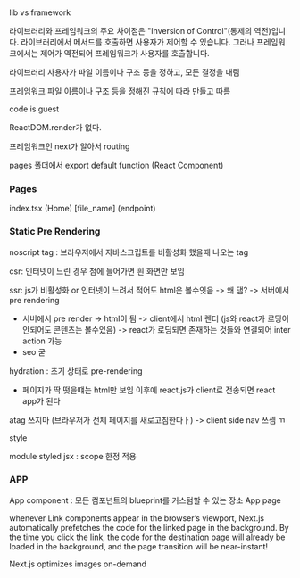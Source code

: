 ###

lib vs framework

라이브러리와 프레임워크의 주요 차이점은 "Inversion of Control"(통제의 역전)입니다.
라이브러리에서 메서드를 호출하면 사용자가 제어할 수 있습니다.
그러나 프레임워크에서는 제어가 역전되어 프레임워크가 사용자를 호출합니다.

라이브러리
사용자가 파일 이름이나 구조 등을 정하고, 모든 결정을 내림

프레임워크
파일 이름이나 구조 등을 정해진 규칙에 따라 만들고 따름

code is guest

ReactDOM.render가 없다.

프레임워크인 next가 알아서 routing

pages 폴더에서 export default function (React Component)

### Pages

index.tsx (Home)
[file_name] (endpoint)

### Static Pre Rendering

noscript tag : 브라우저에서 자바스크립트를 비활성화 했을때 나오는 tag

csr: 인터넷이 느린 경우 첨에 들어가면 흰 화면만 보임

ssr: js가 비활성화 or 인터넷이 느려서 적어도 html은 볼수잇음 -> 왜 댐? -> 서버에서 pre rendering
- 서버에서 pre render -> html이 됨 -> client에서 html 렌더 (js와 react가 로딩이 안되어도 콘텐츠는 볼수있음) -> react가 로딩되면 존재하는 것들와 연결되어 inter action 가능
- seo 굳


hydration : 초기 상태로 pre-rendering
-  페이지가 딱 떳을떄는 html만 보임 이후에 react.js가 client로 전송되면 react app가 된다

atag 쓰지마 (브라우저가 전체 페이지를 새로고침한다ㅏ) -> client side nav 쓰셈 ㄲ


style

module
styled jsx : scope 한정 적용

### APP


App component : 모든 컴포넌트의 blueprint를 커스텀할 수 있는 장소
App page


whenever Link components appear in the browser’s viewport, Next.js automatically prefetches the code for the linked page in the background. By the time you click the link, the code for the destination page will already be loaded in the background, and the page transition will be near-instant!

<Imgae />

Next.js optimizes images on-demand

<Script />

      <Script
        src="https://connect.facebook.net/en_US/sdk.js"
        strategy="lazyOnload"
        onLoad={() =>
          console.log(`script loaded correctly, window.FB has been populated`)
        }
      />

